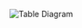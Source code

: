 ![Table Diagram](https://www.plantuml.com/plantuml/svg/fL9FgzD04B_lfnZUHH02wdjUf9IA8XN1Ww3tRNRQ3DsT3REJrj3utTsjKHCQHEZnzsTdVZCxcwHMj0lUF8E6788s2AcDQgwe9gazcYpQKoG7hSITnv3WJDg0vOD71xN4Su8zeffq96wjs02U6BLl4Q9e4ur1Lj8U7hucb0Um2V35IxWOWETTPZw-XpV0NTYXm6frG4QnYcwzpeQgAgvIAtiKlsk1UvAadssOSjxUK1Wi-GbkRKhdAEutzUDliBSk48_9NlrAHkvVgPQpV_YKvKdPTvwGTQpxU6VThDW3_g4BhcF7Alt2GD_8OHmRF_rlOvxlhsuiCqutc1_9r97pVC6aGhLIv2piOlH5yCJ7YUzwPzlOoImzihlXibExj33Gbf96wSUHNj-_orFPqFBtbUiSXgeQXd8ES_XeIlSXPdY1hCpXazaWkoxudm00)